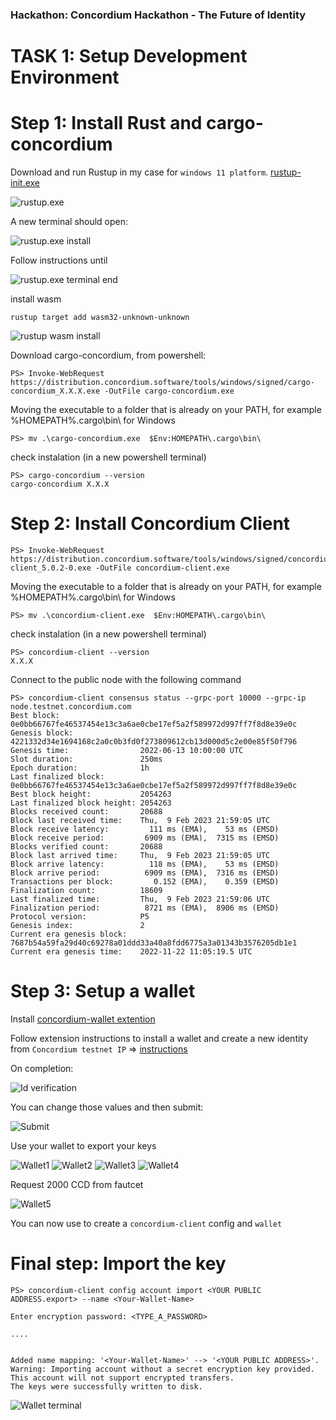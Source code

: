 ### Hackathon: Concordium Hackathon - The Future of Identity
# TASK 1: Setup Development Environment

# Step 1: Install Rust and cargo-concordium

Download and run Rustup in my case for `windows 11 platform`.
[rustup-init.exe](https://win.rustup.rs/x86_64)

![rustup.exe](./media/rustup.png)

A new terminal should open:

![rustup.exe install](./media/rustup_term1.png)

Follow instructions until 

![rustup.exe terminal end](./media/rustup_term2.png)

install wasm

```console
rustup target add wasm32-unknown-unknown
```

![rustup wasm install](./media/rustup_term3.png)

Download  cargo-concordium, from powershell:
```terminal
PS> Invoke-WebRequest https://distribution.concordium.software/tools/windows/signed/cargo-concordium_X.X.X.exe -OutFile cargo-concordium.exe
```

Moving the executable to a folder that is already on your PATH, for example %HOMEPATH%\.cargo\bin\ for Windows
```console
PS> mv .\cargo-concordium.exe  $Env:HOMEPATH\.cargo\bin\ 
```

check instalation (in a new powershell terminal)

```console
PS> cargo-concordium --version
cargo-concordium X.X.X
```

# Step 2: Install Concordium Client

```terminal
PS> Invoke-WebRequest https://distribution.concordium.software/tools/windows/signed/concordium-client_5.0.2-0.exe -OutFile concordium-client.exe
```

Moving the executable to a folder that is already on your PATH, for example %HOMEPATH%\.cargo\bin\ for Windows

```console
PS> mv .\concordium-client.exe  $Env:HOMEPATH\.cargo\bin\ 
```

check instalation (in a new powershell terminal)

```console
PS> concordium-client --version
X.X.X
```

Connect to the public node with the following command

```console 
PS> concordium-client consensus status --grpc-port 10000 --grpc-ip node.testnet.concordium.com
Best block:                  0e0bb66767fe46537454e13c3a6ae0cbe17ef5a2f589972d997ff7f8d8e39e0c
Genesis block:               4221332d34e1694168c2a0c0b3fd0f273809612cb13d000d5c2e00e85f50f796
Genesis time:                2022-06-13 10:00:00 UTC
Slot duration:               250ms
Epoch duration:              1h
Last finalized block:        0e0bb66767fe46537454e13c3a6ae0cbe17ef5a2f589972d997ff7f8d8e39e0c
Best block height:           2054263
Last finalized block height: 2054263
Blocks received count:       20688
Block last received time:    Thu,  9 Feb 2023 21:59:05 UTC
Block receive latency:         111 ms (EMA),    53 ms (EMSD)
Block receive period:         6909 ms (EMA),  7315 ms (EMSD)
Blocks verified count:       20688
Block last arrived time:     Thu,  9 Feb 2023 21:59:05 UTC
Block arrive latency:          118 ms (EMA),    53 ms (EMSD)
Block arrive period:          6909 ms (EMA),  7316 ms (EMSD)
Transactions per block:         0.152 (EMA),    0.359 (EMSD)
Finalization count:          18609
Last finalized time:         Thu,  9 Feb 2023 21:59:06 UTC
Finalization period:          8721 ms (EMA),  8906 ms (EMSD)
Protocol version:            P5
Genesis index:               2
Current era genesis block:   7687b54a59fa29d40c69278a01ddd33a40a8fdd6775a3a01343b3576205db1e1
Current era genesis time:    2022-11-22 11:05:19.5 UTC
```

# Step 3: Setup a wallet

Install [concordium-wallet extention](https://chrome.google.com/webstore/detail/concordium-wallet/mnnkpffndmickbiakofclnpoiajlegmg?hl=en-US)

Follow extension instructions to install a wallet and create a new 
identity from `Concordium testnet IP` => [instructions](https://developer.concordium.software/en/mainnet/net/browser-wallet/setup-browser-wallet.html#setup-bw)

On completion:

![Id verification](./media/d-verifier.testnet.concordium.png)

You can change those values and then submit:

![Submit](./media/d-verifier.testnet.concordium2.png)

Use your wallet to export your keys

![Wallet1](./media/wallet1.png)
![Wallet2](./media/wallet2.png)
![Wallet3](./media/wallet3.png)
![Wallet4](./media/wallet4.png)

Request 2000 CCD from fautcet

![Wallet5](./media/wallet5.png)

You can now use <YOUR PUBLIC ADDRESS.export> to create a
`concordium-client` config and `wallet` 


# Final step: Import the key


```console
PS> concordium-client config account import <YOUR PUBLIC ADDRESS.export> --name <Your-Wallet-Name>

Enter encryption password: <TYPE_A_PASSWORD>

....


Added name mapping: '<Your-Wallet-Name>' --> '<YOUR PUBLIC ADDRESS>'.
Warning: Importing account without a secret encryption key provided. This account will not support encrypted transfers.
The keys were successfully written to disk.
```

![Wallet terminal](./media/wallet_term.png)


